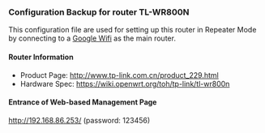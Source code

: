 ### Configuration Backup for router **TL-WR800N**

This configuration file are used for setting up this router in Repeater Mode by connecting to a [Google Wifi](https://madeby.google.com/wifi/) as the main router.

#### Router Information
- Product Page: http://www.tp-link.com.cn/product_229.html
- Hardware Spec: https://wiki.openwrt.org/toh/tp-link/tl-wr800n

#### Entrance of Web-based Management Page
http://192.168.86.253/ (password: 123456)
